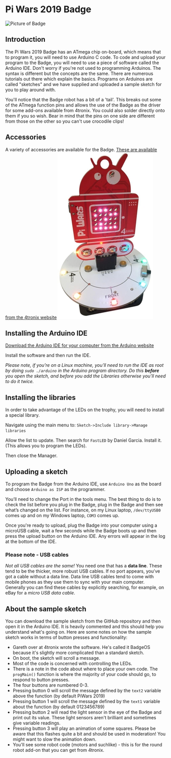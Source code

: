 # Pi Wars 2019 Badge
![Picture of Badge](badge.jpg "Picture of Badge")

## Introduction
The Pi Wars 2019 Badge has an ATmega chip on-board, which means that to program it, you will need to use Arduino C code.
To code and upload your program to the Badge, you will need to use a piece of software called the Arduino IDE.
Don't worry if you're not used to programming Arduinos. The syntax is different but the concepts are the same. There
are numerous tutorials out there which explain the basics. Programs on Arduinos are called "sketches" and we have supplied
and uploaded a sample sketch for you to play around with.

You'll notice that the Badge robot has a bit of a 'tail'. This breaks out some of the ATmega function pins and allows the use
of the Badge as the driver for some add-ons available from 4tronix. You could also solder directly onto them if you so wish.
Bear in mind that the pins on one side are different from those on the other so you can't use crocodile clips!

## Accessories
A variety of accessories are available for the Badge. [These are available from the 4tronix website](https://shop.4tronix.co.uk/pages/search-results-page?q=piwars)
![Picture of Badge accessory](badge_accessory.jpg "Picture of Badge accessory")

## Installing the Arduino IDE
[Download the Arduino IDE for your computer from the Arduino website](https://www.arduino.cc/en/main/software)

Install the software and then run the IDE.

*Please note, if you’re on a Linux machine, you’ll need to run the IDE as root by doing `sudo ./arduino` in the Arduino program directory.*
*Do this **before** you open the sketch, and before you add the Libraries otherwise you’ll need to do it twice.*

## Installing the libraries
In order to take advantage of the LEDs on the trophy, you will need to install a special library.

Navigate using the main menu to:
`Sketch->Include library->Manage libraries`

Allow the list to update. Then search for `FastLED` by Daniel Garcia.
Install it. (This allows you to program the LEDs).

Then close the Manager.

## Uploading a sketch
To program the Badge from the Arduino IDE, use `Arduino Uno` as the board and choose `Arduino as ISP` as the programmer.

You’ll need to change the Port in the tools menu. The best thing to do is to check the list before you plug in the Badge, plug in the Badge
and then see what’s changed on the list. For instance, on my Linux laptop, `/dev/ttyUSB0` comes up and on my
Windows laptop, `COM3` comes up.

Once you're ready to upload, plug the Badge into your computer using a microUSB cable, wait a few seconds while the Badge boots up and then
press the upload button on the Arduino IDE. Any errors will appear in the log at the bottom of the IDE.

### Please note - USB cables
*Not all USB cables are the same!*
You need one that has a **data line**. These tend to be the thicker, more robust USB cables.
If no port appears, you’ve got a cable without a data line.
Data line USB cables tend to come with mobile phones as they use them to sync with your main computer.
Generally you can find these cables by explicitly searching, for example, on eBay for a *micro USB data cable*.

## About the sample sketch
You can download the sample sketch from the GitHub repository and then open it in the Arduino IDE. It is heavily commented and this
should help you understand what's going on. Here are some notes on how the sample sketch works in terms of button presses and
functionality:
* Gareth over at 4tronix wrote the software. He's called it BadgeOS because it's slightly more complicated than a standard sketch.
* On boot, the sketch will scroll a message.
* Most of the code is concerned with controlling the LEDs.
* There is a note in the code about where to place your own code. The `progMain()` function is where the majority of your code should go, to respond to button presses.
* The four buttons are numbered 0-3.
* Pressing button 0 will scroll the message defined by the `text2` variable above the function (by default PiWars 2019)
* Pressing button 1 will scroll the message defined by the `text1` variable about the function (by default 0123456789)
* Pressing button 2 will read the light sensor in the eye of the Badge and print out its value. These light sensors aren't brilliant and sometimes give variable readings.
* Pressing button 3 will play an animation of some squares. Please be aware that this flashes quite a bit and should be used in moderation! You might want to slow the animation down.
* You'll see some robot code (motors and suchlike) - this is for the round robot add-on that you can get from 4tronix.
